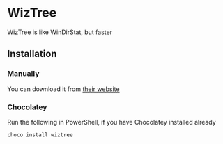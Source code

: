 # WizTree

WizTree is like WinDirStat, but faster

## Installation

### Manually

You can download it from [their website](https://diskanalyzer.com/)

### Chocolatey

Run the following in PowerShell, if you have Chocolatey installed already

`choco install wiztree`
